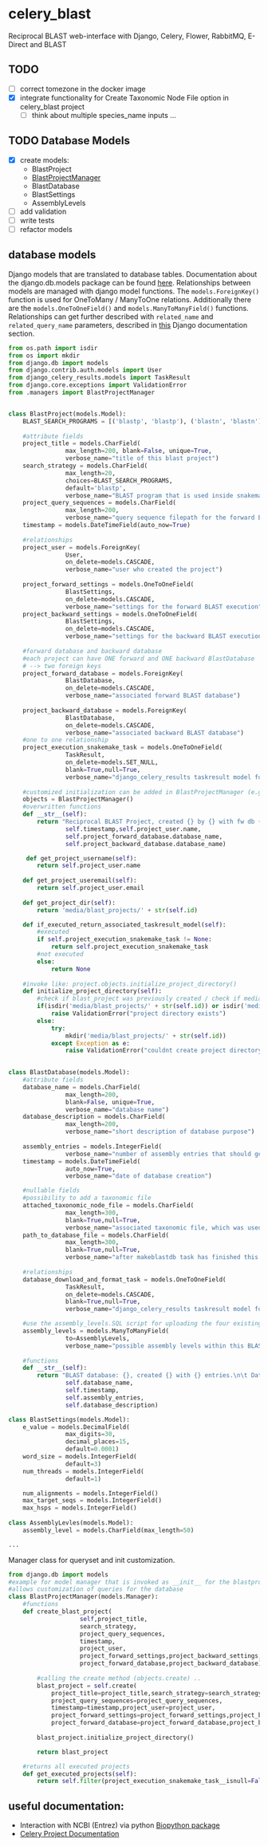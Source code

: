 # celery_blast
Reciprocal BLAST web-interface with Django, Celery, Flower, RabbitMQ, E-Direct and BLAST
## TODO
- [ ] correct tomezone in the docker image
- [x] integrate functionality for Create Taxonomic Node File option in celery_blast project
    - [ ] think about multiple species_name inputs ...
    
## TODO Database Models
- [X] create models:
    - BlastProject
    - [BlastProjectManager](https://docs.djangoproject.com/en/2.2/ref/models/instances/)
    - BlastDatabase
    - BlastSettings
    - AssemblyLevels
- [ ] add validation
- [ ] write tests
- [ ] refactor models

## database models
Django models that are translated to database tables. Documentation about the django.db.models package can be found [here](https://docs.djangoproject.com/en/2.2/topics/db/models/).
Relationships between models are managed with django model functions. The `models.ForeignKey()` function is used for OneToMany / ManyToOne relations. Additionally there are the `models.OneToOneField()` and 
`models.ManyToManyField()` functions. Relationships can get further described with `related_name` and `related_query_name` parameters, described in
[this](https://docs.djangoproject.com/en/2.2/ref/models/fields/#django.db.models.ForeignKey.related_query_name) Django documentation section.

````python
from os.path import isdir
from os import mkdir
from django.db import models
from django.contrib.auth.models import User
from django_celery_results.models import TaskResult
from django.core.exceptions import ValidationError
from .managers import BlastProjectManager


class BlastProject(models.Model):
    BLAST_SEARCH_PROGRAMS = [('blastp', 'blastp'), ('blastn', 'blastn')]
    
    #attribute fields
    project_title = models.CharField( 
                max_length=200, blank=False, unique=True,
                verbose_name="title of this blast project")
    search_strategy = models.CharField(
                max_length=20, 
                choices=BLAST_SEARCH_PROGRAMS, 
                default='blastp',
                verbose_name="BLAST program that is used inside snakemake execution")
    project_query_sequences = models.CharField(
                max_length=200,
                verbose_name="query sequence filepath for the forward BLAST")
    timestamp = models.DateTimeField(auto_now=True)
    
    #relationships
    project_user = models.ForeignKey(
                User,
                on_delete=models.CASCADE,
                verbose_name="user who created the project")
    
    project_forward_settings = models.OneToOneField(
                BlastSettings,
                on_delete=models.CASCADE,
                verbose_name="settings for the forward BLAST execution")
    project_backward_settings = models.OneToOneField(
                BlastSettings,
                on_delete=models.CASCADE,
                verbose_name="settings for the backward BLAST execution")   
                       
    #forward database and backward database
    #each project can have ONE forward and ONE backward BlastDatabase
    # --> two foreign keys
    project_forward_database = models.ForeignKey(
                BlastDatabase,
                on_delete=models.CASCADE,
                verbose_name="associated forward BLAST database")
    
    project_backward_database = models.ForeignKey(
                BlastDatabase,
                on_delete=models.CASCADE,
                verbose_name="associated backward BLAST database")
    #one to one relationship
    project_execution_snakemake_task = models.OneToOneField(
                TaskResult,
                on_delete=models.SET_NULL,
                blank=True,null=True,
                verbose_name="django_celery_results taskresult model for this project")
    
    #customized initialization can be added in BlastProjectManager (e.g. direct creation of project directory
    objects = BlastProjectManager()
    #overwritten functions
    def __str__(self):
        return "Reciprocal BLAST Project, created {} by {} with fw db {} and bw db {}".format(
                self.timestamp,self.project_user.name,
                self.project_forward_database.database_name,
                self.project_backward_database.database_name)

     def get_project_username(self):
        return self.project_user.name
    
    def get_project_useremail(self):
        return self.project_user.email
       
    def get_project_dir(self):
        return 'media/blast_projects/' + str(self.id)

    def if_executed_return_associated_taskresult_model(self):
        #executed
        if self.project_execution_snakemake_task != None:
            return self.project_execution_snakemake_task
        #not executed
        else:
            return None
    
    #invoke like: project.objects.initialize_project_directory()
    def initialize_project_directory(self):
        #check if blast_project was previously created / check if media/blast_project directory exists 
        if(isdir('media/blast_projects/' + str(self.id)) or isdir('media/blast_projects/')  == False):
            raise ValidationError("project directory exists")
        else:
            try:
                mkdir('media/blast_projects/' + str(self.id))
            except Exception as e:
                raise ValidationError("couldnt create project directory : {}".format(e))
        

class BlastDatabase(models.Model):
    #attribute fields
    database_name = models.CharField(
                max_length=200, 
                blank=False, unique=True,
                verbose_name="database name")
    database_description = models.CharField(
                max_length=200,
                verbose_name="short description of database purpose")
    
    assembly_entries = models.IntegerField(
                verbose_name="number of assembly entries that should get downloaded")
    timestamp = models.DateTimeField(
                auto_now=True,
                verbose_name="date of database creation")    

    #nullable fields
    #possibility to add a taxonomic file
    attached_taxonomic_node_file = models.CharField(
                max_length=300,
                blank=True,null=True,
                verbose_name="associated taxonomic file, which was used to limit assembly entries in db creation by taxids")
    path_to_database_file = models.CharField(
                max_length=300,
                blank=True,null=True,
                verbose_name="after makeblastdb task has finished this field is set automatically with the path to the BLAST database")
    
    #relationships
    database_download_and_format_task = models.OneToOneField(
                TaskResult,
                on_delete=models.CASCADE,
                blank=True,null=True,
                verbose_name="django_celery_results taskresult model for download and formatting procedure")

    #use the assembly_levels.SQL script for uploading the four existing assembly levels into the database
    assembly_levels = models.ManyToManyField(
                to=AssemblyLevels,
                verbose_name="possible assembly levels within this BLAST database")
    
    #functions
    def __str__(self):
        return "BLAST database: {}, created {} with {} entries.\n\t Database description: {}".format(
                self.database_name,
                self.timestamp,
                self.assembly_entries,
                self.database_description)

class BlastSettings(models.Model):
    e_value = models.DecimalField(
                max_digits=30, 
                decimal_places=15,
                default=0.0001)
    word_size = models.IntegerField(
                default=3)
    num_threads = models.IntegerField(
                default=1)

    num_alignments = models.IntegerField()
    max_target_seqs = models.IntegerField()
    max_hsps = models.IntegerField()
    
class AssemblyLevles(models.Model):
    assembly_level = models.CharField(max_length=50)

...
````
Manager class for queryset and init customization.
````python
from django.db import models
#example for model manager that is invoked as __init__ for the blastproject model
#allows customization of queries for the database
class BlastProjectManager(models.Manager):
    #functions
    def create_blast_project(
                    self,project_title,
                    search_strategy,
                    project_query_sequences,
                    timestamp,
                    project_user,
                    project_forward_settings,project_backward_settings,
                    project_forward_database,project_backward_database):
        
        #calling the create method (objects.create) ..
        blast_project = self.create(
            project_title=project_title,search_strategy=search_strategy,
            project_query_sequences=project_query_sequences,
            timestamp=timestamp,project_user=project_user,
            project_forward_settings=project_forward_settings,project_backward_settings=project_backward_settings,
            project_forward_database=project_forward_database,project_backward_database=project_backward_database)
                
        blast_project.initialize_project_directory()

        return blast_project

    #returns all executed projects
    def get_executed_projects(self):
        return self.filter(project_execution_snakemake_task__isnull=False) 
````

## useful documentation:
- Interaction with NCBI (Entrez) via python [Biopython package](https://biopython.org/wiki/Documentation)
- [Celery Project Documentation](https://docs.celeryproject.org/en/stable/django/first-steps-with-django.html)